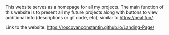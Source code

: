 This website serves as a homepage for all my projects. The main function of this website is to present all my future projects along with buttons to view additional info (descriptions or git code, etc), similar to https://neal.fun/. 

Link to the website: https://roscovanconstantin.github.io/Landing-Page/
